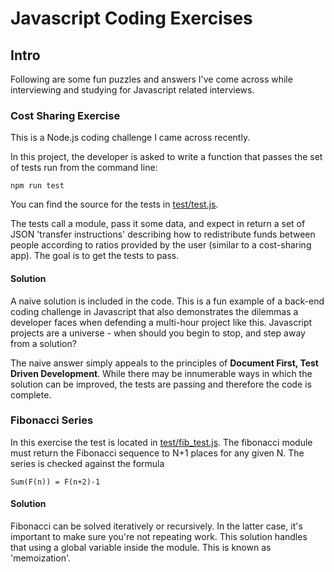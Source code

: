 # Javascript Coding Exercises

## Intro

Following are some fun puzzles and answers I've come across while interviewing and studying for Javascript related interviews.


### Cost Sharing Exercise

This is a Node.js coding challenge I came across recently.

In this project, the developer is asked to write a function that passes the set of tests run from the command line:

`npm run test`

You can find the source for the tests in [test/test.js](test/test.js).

The tests call a module, pass it some data, and expect in return a set of JSON 'transfer instructions' describing how to redistribute funds between people according to ratios provided by the user (similar to a cost-sharing app). The goal is to get the tests to pass. 

#### Solution

A naive solution is included in the code.
This is a fun example of a back-end coding challenge in Javascript that also demonstrates the dilemmas a developer faces when defending a multi-hour project like this. Javascript projects are a universe - when should you begin to stop, and step away from a solution?

The naive answer simply appeals to the principles of **Document First, Test Driven Development**. While there may be innumerable ways in which the solution can be improved, the tests are passing and therefore the code is complete.

### Fibonacci Series

In this exercise the test is located in [test/fib_test.js](test/fib_test.js). The fibonacci module must return the Fibonacci sequence to N+1 places for any given N. The series is checked against the formula

`Sum(F(n)) = F(n+2)-1`

#### Solution

Fibonacci can be solved iteratively or recursively. In the latter case, it's important to make sure you're not repeating work. This solution handles that using a global variable inside the module. This is known as 'memoization'.

